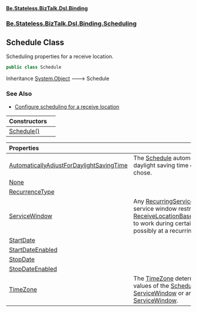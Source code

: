 #### [Be.Stateless.BizTalk.Dsl.Binding](README.md 'README')
### [Be.Stateless.BizTalk.Dsl.Binding.Scheduling](Be.Stateless.BizTalk.Dsl.Binding.Scheduling.md 'Be.Stateless.BizTalk.Dsl.Binding.Scheduling')

## Schedule Class

Scheduling properties for a receive location.

```csharp
public class Schedule
```

Inheritance [System.Object](https://docs.microsoft.com/en-us/dotnet/api/System.Object 'System.Object') &#129106; Schedule

### See Also
- [Configure scheduling for a receive location](https://docs.microsoft.com/en-us/biztalk/core/how-to-configure-scheduling-for-a-receive-location#configure-scheduling-for-a-receive-location 'https://docs.microsoft.com/en-us/biztalk/core/how-to-configure-scheduling-for-a-receive-location#configure-scheduling-for-a-receive-location')

| Constructors | |
| :--- | :--- |
| [Schedule()](Schedule.Schedule().md 'Be.Stateless.BizTalk.Dsl.Binding.Scheduling.Schedule.Schedule()') | |

| Properties | |
| :--- | :--- |
| [AutomaticallyAdjustForDaylightSavingTime](Schedule.AutomaticallyAdjustForDaylightSavingTime.md 'Be.Stateless.BizTalk.Dsl.Binding.Scheduling.Schedule.AutomaticallyAdjustForDaylightSavingTime') | The [Schedule](Schedule.md 'Be.Stateless.BizTalk.Dsl.Binding.Scheduling.Schedule') automatically adjusts to the daylight saving time of the time zone you chose. |
| [None](Schedule.None.md 'Be.Stateless.BizTalk.Dsl.Binding.Scheduling.Schedule.None') | |
| [RecurrenceType](Schedule.RecurrenceType.md 'Be.Stateless.BizTalk.Dsl.Binding.Scheduling.Schedule.RecurrenceType') | |
| [ServiceWindow](Schedule.ServiceWindow.md 'Be.Stateless.BizTalk.Dsl.Binding.Scheduling.Schedule.ServiceWindow') | Any [RecurringServiceWindow](RecurringServiceWindow.md 'Be.Stateless.BizTalk.Dsl.Binding.Scheduling.RecurringServiceWindow')-derived service window restricts the [ReceiveLocationBase&lt;TNamingConvention&gt;](ReceiveLocationBase_TNamingConvention_.md 'Be.Stateless.BizTalk.Dsl.Binding.ReceiveLocationBase<TNamingConvention>') to work during certain hours of the day possibly at a recurring period of time. |
| [StartDate](Schedule.StartDate.md 'Be.Stateless.BizTalk.Dsl.Binding.Scheduling.Schedule.StartDate') | |
| [StartDateEnabled](Schedule.StartDateEnabled.md 'Be.Stateless.BizTalk.Dsl.Binding.Scheduling.Schedule.StartDateEnabled') | |
| [StopDate](Schedule.StopDate.md 'Be.Stateless.BizTalk.Dsl.Binding.Scheduling.Schedule.StopDate') | |
| [StopDateEnabled](Schedule.StopDateEnabled.md 'Be.Stateless.BizTalk.Dsl.Binding.Scheduling.Schedule.StopDateEnabled') | |
| [TimeZone](Schedule.TimeZone.md 'Be.Stateless.BizTalk.Dsl.Binding.Scheduling.Schedule.TimeZone') | The [TimeZone](Schedule.TimeZone.md 'Be.Stateless.BizTalk.Dsl.Binding.Scheduling.Schedule.TimeZone') determines all the date time values of the [Schedule](Schedule.md 'Be.Stateless.BizTalk.Dsl.Binding.Scheduling.Schedule') and its [ServiceWindow](Schedule.ServiceWindow.md 'Be.Stateless.BizTalk.Dsl.Binding.Scheduling.Schedule.ServiceWindow') or any of its derived [ServiceWindow](Schedule.ServiceWindow.md 'Be.Stateless.BizTalk.Dsl.Binding.Scheduling.Schedule.ServiceWindow'). |
